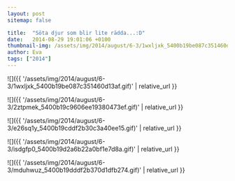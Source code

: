 ```yaml
---
layout: post
sitemap: false

title:  "Söta djur som blir lite rädda...:D"
date:   2014-08-29 19:01:06 +0100
thumbnail-img: /assets/img/2014/august/6-3/1wxljxk_5400b19be087c351460d13af.gif
author: Eva
tags: ["2014"]
---
```




![]({{ '/assets/img/2014/august/6-3/1wxljxk_5400b19be087c351460d13af.gif)'  | relative_url }}

![]({{ '/assets/img/2014/august/6-3/2ztpmek_5400b19c9606ee19380473ef.gif)'  | relative_url }}

![]({{ '/assets/img/2014/august/6-3/e26sq1y_5400b19cddf2b30c3a40ee15.gif)'  | relative_url }}

![]({{ '/assets/img/2014/august/6-3/isdgfp0_5400b19d2a6b22a0bf1e7d8a.gif)'  | relative_url }}

![]({{ '/assets/img/2014/august/6-3/mduhwuz_5400b19dddf2b370d1dfb274.gif)'  | relative_url }}

